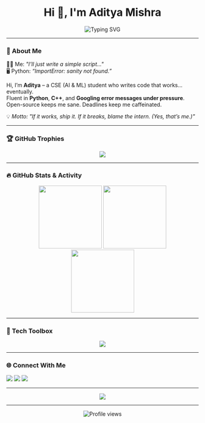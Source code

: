 
<h1 align="center">Hi 👋, I'm Aditya Mishra</h1>

<p align="center">
  <img src="https://readme-typing-svg.demolab.com?font=Fira+Code&size=24&pause=1000&center=true&vCenter=true&width=435&lines=Computer+Science+Student;AI+%26+ML+Explorer;Open+Source+Contributor;Bug+Fixer+by+Night;Code.+Debug.+Repeat." alt="Typing SVG" />
</p>

---

### 🧠 About Me

👨‍💻 Me: *"I’ll just write a simple script..."*  
🖥️ Python: *“ImportError: sanity not found.”*

Hi, I’m **Aditya** – a CSE (AI & ML) student who writes code that works... eventually.  
Fluent in **Python**, **C++**, and **Googling error messages under pressure**.  
Open-source keeps me sane. Deadlines keep me caffeinated.

💡 *Motto: "If it works, ship it. If it breaks, blame the intern. (Yes, that’s me.)"*

---

### 🏆 GitHub Trophies

<p align="center">
  <img src="https://github-profile-trophy.vercel.app/?username=AdityamishraGhb&theme=radical&no-frame=true&no-bg=true&margin-w=10" />
</p>

---

### 🔥 GitHub Stats & Activity

<p align="center">
  <img src="https://github-readme-stats.vercel.app/api?username=AdityamishraGhb&show_icons=true&theme=radical" height="165" />
  <img src="https://streak-stats.demolab.com?user=AdityamishraGhb&theme=radical&border_radius=5" height="165" />
  <br/>
  <img src="https://github-readme-stats.vercel.app/api/top-langs/?username=AdityamishraGhb&layout=compact&theme=radical" height="165" />
</p>

---

### 🧰 Tech Toolbox

<p align="center">
  <img src="https://skillicons.dev/icons?i=python,cpp,html,css,js,git,github,mysql,tensorflow,opencv,postman" />
</p>

---

### 🌐 Connect With Me

<p align="center">
 
  <a href="https://github.com/AdityamishraGhb" target="_blank"><img src="https://img.shields.io/badge/GitHub-100000?style=for-the-badge&logo=github&logoColor=white" /></a>
  <a href="https://https://www.linkedin.com/in/aditya-mishra-30ab9028b/" target="_blank"><img src="https://img.shields.io/badge/LinkedIn-0A66C2?style=for-the-badge&logo=linkedin&logoColor=white" /></a>
  <a href="https:///x.com/aditya_m03" target="_blank"><img src="https://img.shields.io/badge/Twitter-1DA1F2?style=for-the-badge&logo=twitter&logoColor=white" /></a>
</p>

---

<p align="center">
  <img src="https://quotes-github-readme.vercel.app/api?type=horizontal&theme=radical" />
</p>

---

<p align="center">
  <img src="https://komarev.com/ghpvc/?username=AdityamishraGhb&style=flat-square&color=brightgreen" alt="Profile views" />
</p>
